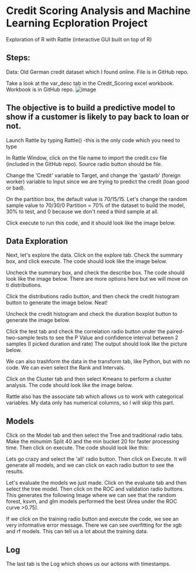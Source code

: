 # Credit Scoring Analysis and Machine Learning Ecploration Project

Exploration of R with Rattle (interactive GUI built on top of R) 

## Steps:
Data: Old German credit dataset which I found online. File is in GitHub repo.

Take a look at the var_desc tab in the Credit_Scoring excel workbook. Workbook is in GitHub repo.
![image](https://user-images.githubusercontent.com/61211582/162616236-15c62b6b-0b87-4288-9a64-eeb00e791d8f.png)


## The objective is to build a predictive model to show if a customer is likely to pay back to loan or not.
Launch Rattle by typing Rattle() -this is the only code which you need to type

In Rattle Window, click on the file name to import the credit.csv file (included in the GitHub repo).
Source radio button should be file.

Change the 'Credit' variable to Target, and change the 'gastarb' (foreign worker) variable to Input since we are trying to predict the credit (loan good or bad). 

On the partition box, the default value is 70/15/15. Let's change the random sample value to 70/30/0   Partition = 70% of the dataset to build the model, 30% to test, and 0 because we don't need a third sample at all. 

Click execute to run this code, and it should look like the image below.


## Data Exploration
Next, let's explore the data. Click on the explore tab.
Check the summary box, and click execute. The code should look like the image below.

Uncheck the summary box, and check the describe box. The code should look like the image below. There are more options here but we will move on ti distributions.

Click the distributions radio button, and then check the credit histogram button to generate the image below. Neat!

Uncheck the credit histogram and check the duration boxplot button to generate the image below.

Click the test tab and check the correlation radio button under the paired-two-sample tests to see the P Value and confidence interval between 2 samples (I picked duration and rate) The output should look like the picture below.

We can also trashform the data in the transform tab, like Python, but with no code. We can even select the Rank and Intervals.

Click on the Cluster tab and then select Kmeans to perform a cluster analysis. The code should look like the image below. 

Rattle also has the associate tab which allows us to work with categorical variables. My data only has numerical columns, so I will skip this part.


## Models
Click on the Model tab and then select the Tree and traditional radio tabs. Make the minumim Split 40 and the min bucket 20 for faster processing time. Then click on execute. The code should look like this:

Lets go crazy and select the 'all' radio button. Then click on Execute. It will generate all models, and we can click on each radio button to see the results.


Let's evaluate the models we just made. Click on the evaluate tab and then select the tree model. Then click on the ROC and validation radio buttons. 
This generates the following Image where we can see that the random forest, ksvm, and glm models performed the best (Area under the ROC curve >0.75).


If we click on the training radio button and execute the code, we see an very informative error message. There we can see overfitting for the xgb and rf models. This can tell us a lot about the training data. 


## Log
The last tab is the Log which shows us our actions with timestamps. 










